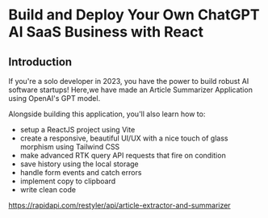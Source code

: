 # Build and Deploy Your Own ChatGPT AI SaaS Business with React

## Introduction
If you're a solo developer in 2023, you have the power to build robust AI software startups! Here,we have made an Article Summarizer Application using OpenAI's GPT model.
 
Alongside building this application, you'll also learn how to:
- setup a ReactJS project using Vite
- create a responsive, beautiful UI/UX with a nice touch of glass morphism using Tailwind CSS
- make advanced RTK query API requests that fire on condition
- save history using the local storage
- handle form events and catch errors
- implement copy to clipboard
- write clean code

https://rapidapi.com/restyler/api/article-extractor-and-summarizer